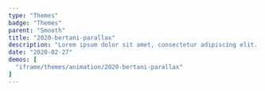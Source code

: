 ```yaml
---
type: "Themes"
badge: "Themes"
parent: "Smooth"
title: "2020-bertani-parallax"
description: "Lorem ipsum dolor sit amet, consectetur adipiscing elit. Nunc tempus laoreet leo sit amet iaculis."
date: "2020-02-27"
demos: [
  "iframe/themes/animation/2020-bertani-parallax"
]
---
```


